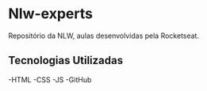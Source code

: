 # Nlw-experts
 Repositório da NLW, aulas desenvolvidas pela Rocketseat.

## Tecnologias Utilizadas
-HTML
-CSS
-JS
-GitHub
